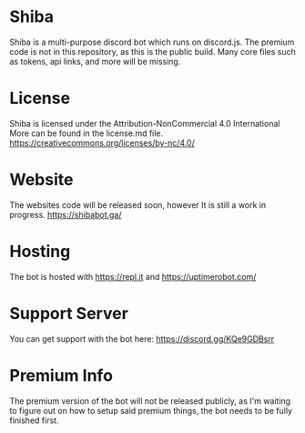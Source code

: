 # Shiba
Shiba is a multi-purpose discord bot which runs on discord.js. The premium code is not in this repository, as this is the public build.
Many core files such as tokens, api links, and more will be missing.



# License
Shiba is licensed under the Attribution-NonCommercial 4.0 International
More can be found in the license.md file. https://creativecommons.org/licenses/by-nc/4.0/



# Website
The websites code will be released soon, however It is still a work in progress. https://shibabot.ga/


# Hosting
The bot is hosted with https://repl.it and https://uptimerobot.com/ 


# Support Server
You can get support with the bot here: https://discord.gg/KQe9GDBsrr


# Premium Info
The premium version of the bot will not be released publicly, as I'm waiting to figure out on how to setup said premium things, the bot needs to be fully finished first.
